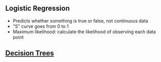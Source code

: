 ## Logistic Regression
* Predicts whether something is true or false, not continuous data
* "S" curve goes from 0 to 1
* Maximum likelihood: calculate the likelihood of observing each data point
## [Decision Trees](https://www.youtube.com/watch?v=eKD5gxPPeY0)
